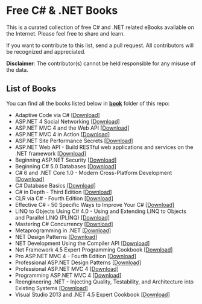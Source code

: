 # Free C# & .NET Books

This is a curated collection of free C# and .NET related eBooks available on the Internet. Please feel free to share and learn.

If you want to contribute to this list, send a pull request. All contributors will be recognized and appreciated.

**Disclaimer**: The contributor(s) cannot be held responsible for any misuse of the data.

## List of Books

You can find all the books listed below in [**book**](/book) folder of this repo:

* Adaptive Code via C# [[Download]](/book/Adaptive%20Code%20via%20C%23.pdf)
* ASP.NET 4 Social Networking [[Download]](/book/ASP.NET%204%20Social%20Networking.pdf)
* ASP.NET MVC 4 and the Web API [[Download]](/book/ASP.NET%20MVC%204%20and%20the%20Web%20API.pdf)
* ASP.NET MVC 4 in Action [[Download]](/book/ASP.NET%20MVC%204%20in%20Action.pdf)
* ASP.NET Site Performance Secrets [[Download]](/book/ASP.NET%20Site%20Performance%20Secrets.pdf)
* ASP.NET Web API - Build RESTful web applications and services on the .NET framework [[Download]](/book/ASP.NET%20Web%20API%20-%20Build%20RESTful%20web%20applications%20and%20services%20on%20the%20.NET%20framework.pdf)
* Beginning ASP.NET Security [[Download]](/book/Beginning%20ASP.NET%20Security.pdf)
* Beginning C# 5.0 Databases [[Download]](/book/Beginning%20C%23%205.0%20Databases.pdf)
* C# 6 and .NET Core 1.0 - Modern Cross-Platform Development [[Download]](/book/C%23%206%20and%20.NET%20Core%201.0%20-%20Modern%20Cross-Platform%20Development.pdf)
* C# Database Basics [[Download]](/book/C%23%20Database%20Basics.pdf)
* C# in Depth - Third Edition [[Download]](/book/C%23%20in%20Depth%20-%20Third%20Edition.pdf)
* CLR via C# - Fourth Edition [[Download]](/book/CLR%20via%20C%23%20-%20Fourth%20Edition.pdf)
* Effective C# - 50 Specific Ways to Improve Your C# [[Download]](/book/Effective%20C%23%20-%2050%20Specific%20Ways%20to%20Improve%20Your%20C%23.pdf)
* LINQ to Objects Using C# 4.0 - Using and Extending LINQ to Objects and Parallel LINQ (PLINQ) [[Download]](/book/LINQ%20to%20Objects%20Using%20C%23%204.0%20-%20Using%20and%20Extending%20LINQ%20to%20Objects%20and%20Parallel%20LINQ%20%28PLINQ%29.pdf)
* Mastering C# Concurrency [[Download]](/book/Mastering%20C%23%20Concurrency.pdf)
* Metaprogramming in .NET [[Download]](/book/Metaprogramming%20in%20.NET.pdf)
* NET Design Patterns [[Download]](/book/NET%20Design%20Patterns.pdf)
* NET Development Using the Compiler API [[Download]](/book/NET%20Development%20Using%20the%20Compiler%20API.pdf)
* Net Framework 4.5 Expert Programming Cookbook [[Download]](/book/Net%20Framework%204.5%20Expert%20Programming%20Cookbook.pdf)
* Pro ASP.NET MVC 4 - Fourth Edition  [[Download]](/book/Pro%20ASP.NET%20MVC%204%20-%20Fourth%20Edition%20.pdf)
* Professional ASP.NET Design Patterns [[Download]](/book/Professional%20ASP.NET%20Design%20Patterns.pdf)
* Professional ASP.NET MVC 4  [[Download]](/book/Professional%20ASP.NET%20MVC%204%20.pdf)
* Programming ASP.NET MVC 4 [[Download]](/book/Programming%20ASP.NET%20MVC%204.pdf)
* Reengineering .NET - Injecting Quality, Testability, and Architecture into Existing Systems [[Download]](/book/Reengineering%20.NET%20-%20Injecting%20Quality%2C%20Testability%2C%20and%20Architecture%20into%20Existing%20Systems.epub)
* Visual Studio 2013 and .NET 4.5 Expert Cookbook [[Download]](/book/Visual%20Studio%202013%20and%20.NET%204.5%20Expert%20Cookbook.pdf)


